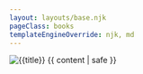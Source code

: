 ```yaml
---
layout: layouts/base.njk
pageClass: books
templateEngineOverride: njk, md
---
```


<main>
  <img src="/images/products/{{cover}}" alt="{{title}}">
  {{ content | safe }}
</main>
